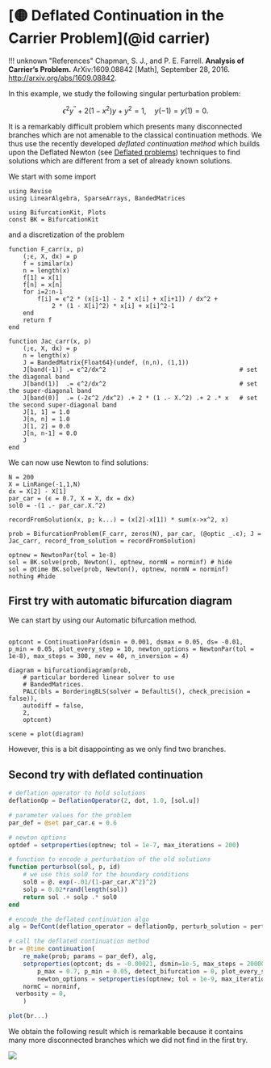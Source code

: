 # [🟡 Deflated Continuation in the Carrier Problem](@id carrier)

!!! unknown "References"
    Chapman, S. J., and P. E. Farrell. **Analysis of Carrier’s Problem.** ArXiv:1609.08842 [Math], September 28, 2016. http://arxiv.org/abs/1609.08842.

In this example, we study the following singular perturbation problem:

$$\epsilon^{2} y^{\prime \prime}+2\left(1-x^{2}\right) y+y^{2}=1, \quad y(-1)=y(1)=0\tag{E}.$$

It is a remarkably difficult problem which presents many disconnected branches which are not amenable to the classical continuation methods. We thus use the recently developed *deflated continuation method* which builds upon the Deflated Newton (see [Deflated problems](@ref)) techniques to find solutions which are different from a set of already known solutions.

We start with some import

```@example TUTCARRIER
using Revise
using LinearAlgebra, SparseArrays, BandedMatrices

using BifurcationKit, Plots
const BK = BifurcationKit
```

and a discretization of the problem

```@example TUTCARRIER
function F_carr(x, p)
	(;ϵ, X, dx) = p
	f = similar(x)
	n = length(x)
	f[1] = x[1]
	f[n] = x[n]
	for i=2:n-1
		f[i] = ϵ^2 * (x[i-1] - 2 * x[i] + x[i+1]) / dx^2 +
			2 * (1 - X[i]^2) * x[i] + x[i]^2-1
	end
	return f
end

function Jac_carr(x, p)
	(;ϵ, X, dx) = p
	n = length(x)
	J = BandedMatrix{Float64}(undef, (n,n), (1,1))
	J[band(-1)] .= ϵ^2/dx^2    									# set the diagonal band
	J[band(1)]  .= ϵ^2/dx^2										# set the super-diagonal band
	J[band(0)]  .= (-2ϵ^2 /dx^2) .+ 2 * (1 .- X.^2) .+ 2 .* x   # set the second super-diagonal band
	J[1, 1] = 1.0
	J[n, n] = 1.0
	J[1, 2] = 0.0
	J[n, n-1] = 0.0
	J
end
```

We can now use Newton to find solutions:

```@example TUTCARRIER
N = 200
X = LinRange(-1,1,N)
dx = X[2] - X[1]
par_car = (ϵ = 0.7, X = X, dx = dx)
sol0 = -(1 .- par_car.X.^2)

recordFromSolution(x, p; k...) = (x[2]-x[1]) * sum(x->x^2, x)

prob = BifurcationProblem(F_carr, zeros(N), par_car, (@optic _.ϵ); J = Jac_carr, record_from_solution = recordFromSolution)

optnew = NewtonPar(tol = 1e-8)
sol = BK.solve(prob, Newton(), optnew, normN = norminf) # hide
sol = @time BK.solve(prob, Newton(), optnew, normN = norminf)
nothing #hide
```

## First try with automatic bifurcation diagram

We can start by using our Automatic bifurcation method.

```@example TUTCARRIER

optcont = ContinuationPar(dsmin = 0.001, dsmax = 0.05, ds= -0.01, p_min = 0.05, plot_every_step = 10, newton_options = NewtonPar(tol = 1e-8), max_steps = 300, nev = 40, n_inversion = 4)

diagram = bifurcationdiagram(prob,
    # particular bordered linear solver to use
	# BandedMatrices.
    PALC(bls = BorderingBLS(solver = DefaultLS(), check_precision = false)),
	autodiff = false,
    2,
	optcont)

scene = plot(diagram)
```

However, this is a bit disappointing as we only find two branches.

## Second try with deflated continuation

```julia
# deflation operator to hold solutions
deflationOp = DeflationOperator(2, dot, 1.0, [sol.u])

# parameter values for the problem
par_def = @set par_car.ϵ = 0.6

# newton options
optdef = setproperties(optnew; tol = 1e-7, max_iterations = 200)

# function to encode a perturbation of the old solutions
function perturbsol(sol, p, id)
	# we use this sol0 for the boundary conditions
	sol0 = @. exp(-.01/(1-par_car.X^2)^2)
	solp = 0.02*rand(length(sol))
	return sol .+ solp .* sol0
end

# encode the deflated continuation algo
alg = DefCont(deflation_operator = deflationOp, perturb_solution = perturbsol, max_branches = 40)

# call the deflated continuation method
br = @time continuation(
	re_make(prob; params = par_def), alg,
	setproperties(optcont; ds = -0.00021, dsmin=1e-5, max_steps = 20000,
		p_max = 0.7, p_min = 0.05, detect_bifurcation = 0, plot_every_step = 40,
		newton_options = setproperties(optnew; tol = 1e-9, max_iterations = 100, verbose = false));
	normC = norminf,
  verbosity = 0,
	)

plot(br...)
```

We obtain the following result which is remarkable because it contains many more disconnected branches which we did not find in the first try.

![](carrier.png)

